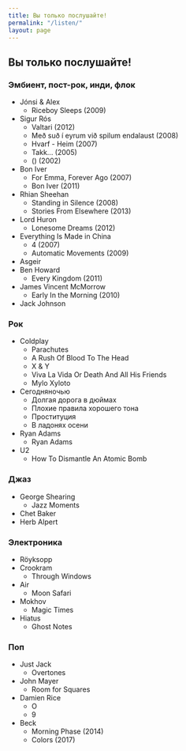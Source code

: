 ```yaml
---
title: Вы только послушайте!
permalink: "/listen/"
layout: page
---
```


## Вы только послушайте!

### Эмбиент, пост-рок, инди, флок

- Jónsi & Alex 
    - Riceboy Sleeps (2009)
- Sigur Rós
    - Valtari (2012)
    - Með suð í eyrum við spilum endalaust (2008) 
    - Hvarf - Heim (2007)
    - Takk... (2005)
    - () (2002)
- Bon Iver 
    - For Emma, Forever Ago (2007) 
    - Bon Iver (2011)
- Rhian Sheehan
    - Standing in Silence (2008) 
    - Stories From Elsewhere (2013)
- Lord Huron
    - Lonesome Dreams (2012) 
- Everything Is Made in China 
    - 4 (2007)
    - Automatic Movements (2009)
- Asgeir 
- Ben Howard 
    - Every Kingdom (2011)
- James Vincent McMorrow 
    - Early In the Morning (2010) 
- Jack Johnson 

### Рок

- Coldplay 
    - Parachutes 
    - A Rush Of Blood To The Head 
    - X & Y 
    - Viva La Vida Or Death And All His Friends 
    - Mylo Xyloto 
- Сегодняночью
    - Долгая дорога в дюймах
    - Плохие правила хорошего тона
    - Проституция
    - В ладонях осени
- Ryan Adams 
    - Ryan Adams 
- U2
    - How To Dismantle An Atomic Bomb 


### Джаз

- George Shearing
    - Jazz Moments 
- Chet Baker 
- Herb Alpert 

### Электроника

- Röyksopp 
- Crookram
    - Through Windows 
- Air 
    - Moon Safari 
- Mokhov 
    - Magic Times 
- Hiatus
    - Ghost Notes 

### Поп

- Just Jack
    - Overtones 
- John Mayer
    - Room for Squares
- Damien Rice
    - O
    - 9
- Beck
    - Morning Phase (2014) 
    - Colors (2017)
    
